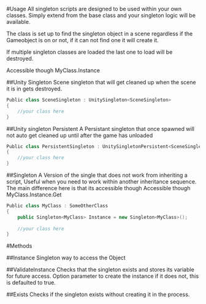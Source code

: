#Usage
All singleton scripts are designed to be used within your own classes. 
Simply extend from the base class and your singleton logic will be available.

The class is set up to find the singleton object in a scene regardless if the Gameobject is on or not, if it can not find one it will create it.

If multiple singleton classes are loaded the last one to load will be destroyed.

Accessible though MyClass.Instance

##Unity Singleton
Scene singleton that will get cleaned up when the scene it is in gets destroyed.

```c#
Public class SceneSingleton : UnitySingleton<SceneSingleton>
{
    //your class here
}
```

##Unity singleton Persistent
A Persistant singleton that once spawned will not auto get cleaned up until after the game has unloaded

```c#
Public class PersistentSingleton : UnitySingletonPersistent<SceneSingleton>
{
    //your class here
}
```

##Singleton
A Version of the single that does not work from inheriting a script, Useful when you need to work within another inheritance sequence.
The main difference here is that its accessible though Accessible though MyClass.Instance.Get
```c#
Public class MyClass : SomeOtherClass
{
    public Singleton<MyClass> Instance = new Singleton<MyClass>();
    
    //your class here
}
```

#Methods

##Instance
Singleton way to access the Object

##ValidateInstance
Checks that the singleton exists and stores its variable for future access.
Option parameter to create the instance if it does not, this is defaulted to true.

##Exists
Checks if the singleton exists without creating it in the process.
